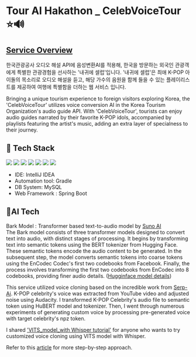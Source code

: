# Tour AI Hakathon _ CelebVoiceTour ⭐🔊
## [Service Overview](https://youtu.be/d-fdLNISIXE)
한국관광공사 오디오 해설 API에 음성변환AI를 적용해, 한국을 방문하는 외국인 관광객에게 특별한 관광경험을 선사하는 '내귀에 셀럽'입니다. '내귀에 셀럽'은 최애 K-POP 아이돌의 목소리로 오디오 해설을 듣고, 해당 가수의 음원을 함께 들을 수 있는 플레이리스트를 제공하여 여행에 특별함을 더하는 웹 서비스 입니다.  <br>

Bringing a unique tourism experience to foreign visitors exploring Korea, the 'CelebVoiceTour' utilizes voice conversion AI in the Korea Tourism Organization's audio guide API. With 'CelebVoiceTour', tourists can enjoy audio guides narrated by their favorite K-POP idols, accompanied by playlists featuring the artist's music, adding an extra layer of specialness to their journey.

## 🔨 Tech Stack
<img src="https://img.shields.io/badge/Python-3766AB?style=flat-square&logo=Python&logoColor=white"/></a>
<img src="https://img.shields.io/badge/Java-F7DF1E?style=flat-square&logo=JavaScript&logoColor=white"/></a>
<img src="https://img.shields.io/badge/JavaScript-F7DF1E?style=flat-square&logo=JavaScript&logoColor=white"/></a>
<img src="https://img.shields.io/badge/SQL-A4373A?style=flat-square&logo=Microsoft Access&logoColor=white"/></a>
<img src="https://img.shields.io/badge/HTML-E34F26?style=flat-square&logo=HTML5&logoColor=white"/></a>
<img src="https://img.shields.io/badge/CSS-1572B6?style=flat-square&logo=CSS3&logoColor=white"/></a>
<img src="https://img.shields.io/badge/Pytorch-EE4C2C?style=flat-square&logo=TensorFlow&logoColor=white"/></a>

- IDE: IntelliJ IDEA
- Automation tool: Gradle
- DB System: MySQL
- Web Framework : Spring Boot

## 📌AI Tech
Bark Model : Transformer based text-to-audio model by [Suno AI](https://github.com/suno-ai/bark) <br>
The Bark model consists of three transformer models designed to convert text into audio, with distinct stages of processing. It begins by transforming text into semantic tokens using the BERT tokenizer from Hugging Face. These semantic tokens encode the audio content to be generated. In the subsequent step, the model converts semantic tokens into coarse tokens using the EnCodec Codec's first two codebooks from Facebook. Finally, the process involves transforming the first two codebooks from EnCodec into 8 codebooks, providing finer audio details. ([Hugginface model details](https://huggingface.co/suno/bark))

This service utilized voice cloning based on the incredible work from [Serp-Ai](https://huggingface.co/suno/bark). K-POP celebrity's voice was extracted from YouTube video and adjusted noise using Audacity. I transformed K-POP Celebrity's audio file to semantic token using HuBERT model and tokenizer. Then, I went through numerous experiments of generating custom voice by processing pre-generated voice with target celebrity's npz token.

I shared ['VITS_model_with Whisper tutorial'](https://github.com/PSY222/CelebVoiceTour/blob/main/Tutorial_3_VITS_model_with_Whisper.ipynb) for anyone who wants to try customized voice cloning using VITS model with Whisper.

Refer to this [article](https://www.linkedin.com/pulse/ai-voice-cloning-bark-hubert-practical-guide-felix-leber%3FtrackingId=gMIlVvyXRR2OfBRzSRU1fg%253D%253D/?trackingId=gMIlVvyXRR2OfBRzSRU1fg%3D%3D) for more step-by-step approach.

